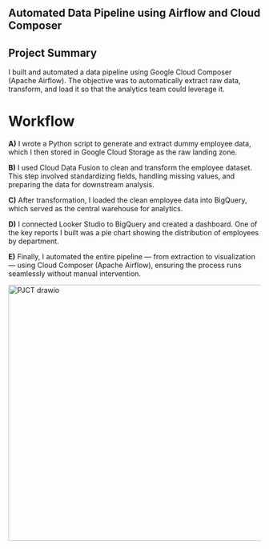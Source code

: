 ## Automated Data Pipeline using Airflow and Cloud Composer
## Project Summary


I built and automated a data pipeline using Google Cloud Composer (Apache Airflow). The objective was to automatically extract raw data, transform, and load it so that the analytics team could leverage it.


# Workflow

**A)** I wrote a Python script to generate and extract dummy employee data, which I then stored in Google Cloud Storage as the raw landing zone.

**B)** I used Cloud Data Fusion to clean and transform the employee dataset. This step involved standardizing fields, handling missing values, and preparing the data for downstream analysis.

**C)** After transformation, I loaded the clean employee data into BigQuery, which served as the central warehouse for analytics.

**D)** I connected Looker Studio to BigQuery and created a dashboard. One of the key reports I built was a pie chart showing the distribution of employees by department.

**E)** Finally, I automated the entire pipeline — from extraction to visualization — using Cloud Composer (Apache Airflow), ensuring the process runs seamlessly without manual intervention.


<img width="929" height="512" alt="PJCT drawio" src="https://github.com/user-attachments/assets/01a082fb-c152-4aad-ad07-541394a17079" />

